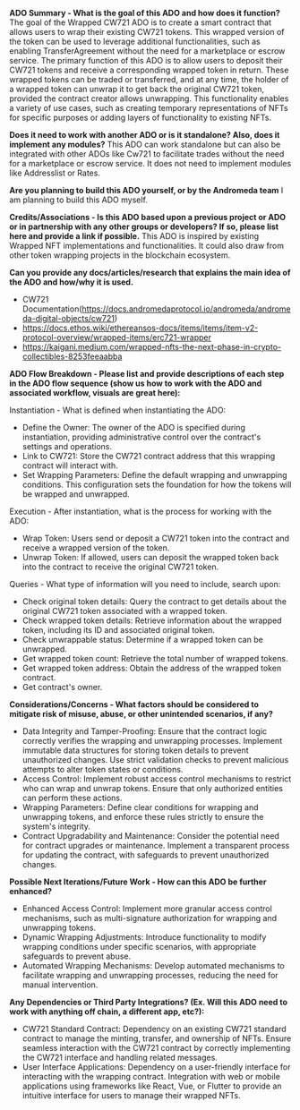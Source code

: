**ADO Summary - What is the goal of this ADO and how does it function?**
The goal of the Wrapped CW721 ADO is to create a smart contract that allows users to wrap their existing CW721 tokens. This wrapped version of the token can be used to leverage additional functionalities, such as enabling TransferAgreement without the need for a marketplace or escrow service. The primary function of this ADO is to allow users to deposit their CW721 tokens and receive a corresponding wrapped token in return. These wrapped tokens can be traded or transferred, and at any time, the holder of a wrapped token can unwrap it to get back the original CW721 token, provided the contract creator allows unwrapping. This functionality enables a variety of use cases, such as creating temporary representations of NFTs for specific purposes or adding layers of functionality to existing NFTs.

**Does it need to work with another ADO or is it standalone? Also, does it implement any modules?**
This ADO can work standalone but can also be integrated with other ADOs like Cw721 to facilitate trades without the need for a marketplace or escrow service. It does not need to implement modules like Addresslist or Rates.

**Are you planning to build this ADO yourself, or by the Andromeda team**
I am planning to build this ADO myself.

**Credits/Associations - Is this ADO based upon a previous project or ADO or in partnership with any other groups or developers? If so, please list here and provide a link if possible.**
This ADO is inspired by existing Wrapped NFT implementations and functionalities. It could also draw from other token wrapping projects in the blockchain ecosystem.

**Can you provide any docs/articles/research that explains the main idea of the ADO and how/why it is used.**
- CW721 Documentation(https://docs.andromedaprotocol.io/andromeda/andromeda-digital-objects/cw721)
- https://docs.ethos.wiki/ethereansos-docs/items/items/item-v2-protocol-overview/wrapped-items/erc721-wrapper
- https://kaigani.medium.com/wrapped-nfts-the-next-phase-in-crypto-collectibles-8253feeaabba

**ADO Flow Breakdown - Please list and provide descriptions of each step in the ADO flow sequence (show us how to work with the ADO and associated workflow, visuals are great here):**

Instantiation - What is defined when instantiating the ADO:
- Define the Owner: The owner of the ADO is specified during instantiation, providing administrative control over the contract's settings and operations.
- Link to CW721: Store the CW721 contract address that this wrapping contract will interact with.
- Set Wrapping Parameters: Define the default wrapping and unwrapping conditions. This configuration sets the foundation for how the tokens will be wrapped and unwrapped.

Execution - After instantiation, what is the process for working with the ADO:
- Wrap Token: Users send or deposit a CW721 token into the contract and receive a wrapped version of the token.
- Unwrap Token: If allowed, users can deposit the wrapped token back into the contract to receive the original CW721 token.

Queries - What type of information will you need to include, search upon:
- Check original token details: Query the contract to get details about the original CW721 token associated with a wrapped token.
- Check wrapped token details: Retrieve information about the wrapped token, including its ID and associated original token.
- Check unwrappable status: Determine if a wrapped token can be unwrapped.
- Get wrapped token count: Retrieve the total number of wrapped tokens.
- Get wrapped token address: Obtain the address of the wrapped token contract.
- Get contract's owner.

**Considerations/Concerns - What factors should be considered to mitigate risk of misuse, abuse, or other unintended scenarios, if any?**
- Data Integrity and Tamper-Proofing: Ensure that the contract logic correctly verifies the wrapping and unwrapping processes. Implement immutable data structures for storing token details to prevent unauthorized changes. Use strict validation checks to prevent malicious attempts to alter token states or conditions.
- Access Control: Implement robust access control mechanisms to restrict who can wrap and unwrap tokens. Ensure that only authorized entities can perform these actions.
- Wrapping Parameters: Define clear conditions for wrapping and unwrapping tokens, and enforce these rules strictly to ensure the system's integrity.
- Contract Upgradability and Maintenance: Consider the potential need for contract upgrades or maintenance. Implement a transparent process for updating the contract, with safeguards to prevent unauthorized changes.

**Possible Next Iterations/Future Work - How can this ADO be further enhanced?**
- Enhanced Access Control: Implement more granular access control mechanisms, such as multi-signature authorization for wrapping and unwrapping tokens.
- Dynamic Wrapping Adjustments: Introduce functionality to modify wrapping conditions under specific scenarios, with appropriate safeguards to prevent abuse.
- Automated Wrapping Mechanisms: Develop automated mechanisms to facilitate wrapping and unwrapping processes, reducing the need for manual intervention.

**Any Dependencies or Third Party Integrations? (Ex. Will this ADO need to work with anything off chain, a different app, etc?):**
- CW721 Standard Contract: Dependency on an existing CW721 standard contract to manage the minting, transfer, and ownership of NFTs. Ensure seamless interaction with the CW721 contract by correctly implementing the CW721 interface and handling related messages.
- User Interface Applications: Dependency on a user-friendly interface for interacting with the wrapping contract. Integration with web or mobile applications using frameworks like React, Vue, or Flutter to provide an intuitive interface for users to manage their wrapped NFTs.
